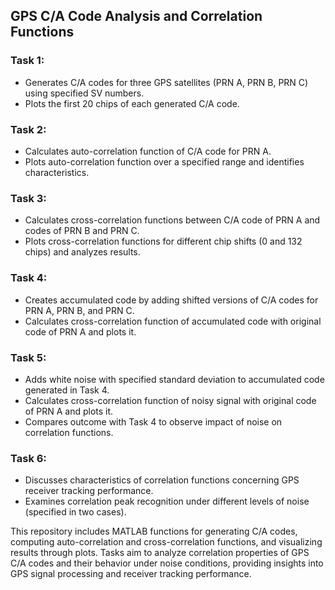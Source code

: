 ## GPS C/A Code Analysis and Correlation Functions

### Task 1:
- Generates C/A codes for three GPS satellites (PRN A, PRN B, PRN C) using specified SV numbers.
- Plots the first 20 chips of each generated C/A code.

### Task 2:
- Calculates auto-correlation function of C/A code for PRN A.
- Plots auto-correlation function over a specified range and identifies characteristics.

### Task 3:
- Calculates cross-correlation functions between C/A code of PRN A and codes of PRN B and PRN C.
- Plots cross-correlation functions for different chip shifts (0 and 132 chips) and analyzes results.

### Task 4:
- Creates accumulated code by adding shifted versions of C/A codes for PRN A, PRN B, and PRN C.
- Calculates cross-correlation function of accumulated code with original code of PRN A and plots it.

### Task 5:
- Adds white noise with specified standard deviation to accumulated code generated in Task 4.
- Calculates cross-correlation function of noisy signal with original code of PRN A and plots it.
- Compares outcome with Task 4 to observe impact of noise on correlation functions.

### Task 6:
- Discusses characteristics of correlation functions concerning GPS receiver tracking performance.
- Examines correlation peak recognition under different levels of noise (specified in two cases).

This repository includes MATLAB functions for generating C/A codes, computing auto-correlation and cross-correlation functions, and visualizing results through plots. Tasks aim to analyze correlation properties of GPS C/A codes and their behavior under noise conditions, providing insights into GPS signal processing and receiver tracking performance.
